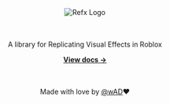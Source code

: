 <div align="center">
	<picture>
		<source media="(prefers-color-scheme: dark)" srcset="assets/logo.png">
		<source media="(prefers-color-scheme: light)" srcset="assets/logo-dark.png">
		<img alt="Refx Logo" src="logo.png">
	</picture>
	<br><br><br>
	<p>A library for Replicating Visual Effects in Roblox</p>
	<a href="https://wad4444.github.io/refx/"><strong>View docs &rarr;</strong></a>
  <br><br><br>

  Made with love by [@wAD](https://github.com/wad4444)❤️
</div>